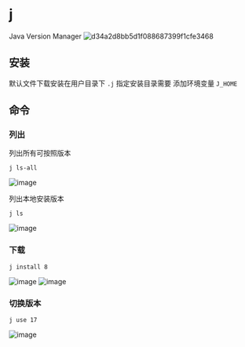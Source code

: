 # j
Java Version  Manager
![d34a2d8bb5d1f088687399f1cfe3468](https://user-images.githubusercontent.com/56473277/228175418-e709a300-8448-4b01-a11b-cbdfa2bb83a7.png)


## 安装
  默认文件下载安装在用户目录下 ```.j```
  指定安装目录需要 添加环境变量 ```J_HOME```
## 命令

### 列出

列出所有可按照版本
```
j ls-all
```
![image](https://user-images.githubusercontent.com/56473277/228176289-d5037369-8c39-4596-8274-b62c51f1c44f.png)

列出本地安装版本
```
j ls
```
![image](https://user-images.githubusercontent.com/56473277/228177030-defae4d2-77ba-4ded-9598-953330ac6cd8.png)

### 下载
```
j install 8
```
![image](https://user-images.githubusercontent.com/56473277/228178315-9491c998-c839-441f-8d5e-78578273f57c.png)
![image](https://user-images.githubusercontent.com/56473277/228178398-59382b04-ae1d-443a-9e20-ba41ab65ae7c.png)

### 切换版本
```
j use 17
```
![image](https://user-images.githubusercontent.com/56473277/228178562-509f752f-134e-4b44-b220-26ed7fc9b33c.png)




